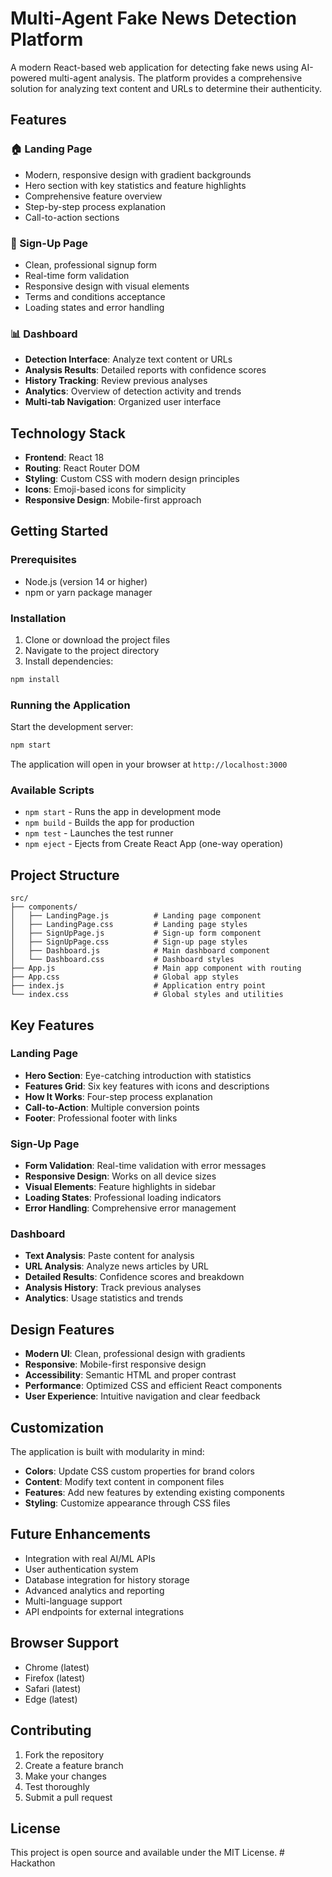 # Multi-Agent Fake News Detection Platform

A modern React-based web application for detecting fake news using AI-powered multi-agent analysis. The platform provides a comprehensive solution for analyzing text content and URLs to determine their authenticity.

## Features

### 🏠 Landing Page
- Modern, responsive design with gradient backgrounds
- Hero section with key statistics and feature highlights
- Comprehensive feature overview
- Step-by-step process explanation
- Call-to-action sections

### 📝 Sign-Up Page
- Clean, professional signup form
- Real-time form validation
- Responsive design with visual elements
- Terms and conditions acceptance
- Loading states and error handling

### 📊 Dashboard
- **Detection Interface**: Analyze text content or URLs
- **Analysis Results**: Detailed reports with confidence scores
- **History Tracking**: Review previous analyses
- **Analytics**: Overview of detection activity and trends
- **Multi-tab Navigation**: Organized user interface

## Technology Stack

- **Frontend**: React 18
- **Routing**: React Router DOM
- **Styling**: Custom CSS with modern design principles
- **Icons**: Emoji-based icons for simplicity
- **Responsive Design**: Mobile-first approach

## Getting Started

### Prerequisites

- Node.js (version 14 or higher)
- npm or yarn package manager

### Installation

1. Clone or download the project files
2. Navigate to the project directory
3. Install dependencies:

```bash
npm install
```

### Running the Application

Start the development server:

```bash
npm start
```

The application will open in your browser at `http://localhost:3000`

### Available Scripts

- `npm start` - Runs the app in development mode
- `npm build` - Builds the app for production
- `npm test` - Launches the test runner
- `npm eject` - Ejects from Create React App (one-way operation)

## Project Structure

```
src/
├── components/
│   ├── LandingPage.js          # Landing page component
│   ├── LandingPage.css         # Landing page styles
│   ├── SignUpPage.js           # Sign-up form component
│   ├── SignUpPage.css          # Sign-up page styles
│   ├── Dashboard.js            # Main dashboard component
│   └── Dashboard.css           # Dashboard styles
├── App.js                      # Main app component with routing
├── App.css                     # Global app styles
├── index.js                    # Application entry point
└── index.css                   # Global styles and utilities
```

## Key Features

### Landing Page
- **Hero Section**: Eye-catching introduction with statistics
- **Features Grid**: Six key features with icons and descriptions
- **How It Works**: Four-step process explanation
- **Call-to-Action**: Multiple conversion points
- **Footer**: Professional footer with links

### Sign-Up Page
- **Form Validation**: Real-time validation with error messages
- **Responsive Design**: Works on all device sizes
- **Visual Elements**: Feature highlights in sidebar
- **Loading States**: Professional loading indicators
- **Error Handling**: Comprehensive error management

### Dashboard
- **Text Analysis**: Paste content for analysis
- **URL Analysis**: Analyze news articles by URL
- **Detailed Results**: Confidence scores and breakdown
- **Analysis History**: Track previous analyses
- **Analytics**: Usage statistics and trends

## Design Features

- **Modern UI**: Clean, professional design with gradients
- **Responsive**: Mobile-first responsive design
- **Accessibility**: Semantic HTML and proper contrast
- **Performance**: Optimized CSS and efficient React components
- **User Experience**: Intuitive navigation and clear feedback

## Customization

The application is built with modularity in mind:

- **Colors**: Update CSS custom properties for brand colors
- **Content**: Modify text content in component files
- **Features**: Add new features by extending existing components
- **Styling**: Customize appearance through CSS files

## Future Enhancements

- Integration with real AI/ML APIs
- User authentication system
- Database integration for history storage
- Advanced analytics and reporting
- Multi-language support
- API endpoints for external integrations

## Browser Support

- Chrome (latest)
- Firefox (latest)
- Safari (latest)
- Edge (latest)

## Contributing

1. Fork the repository
2. Create a feature branch
3. Make your changes
4. Test thoroughly
5. Submit a pull request

## License

This project is open source and available under the MIT License.
#   H a c k a t h o n  
 